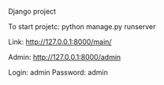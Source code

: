 Django project

To start projetc:
python manage.py runserver

Link: 
http://127.0.0.1:8000/main/

Admin:
http://127.0.0.1:8000/admin

Login: admin
Password: admin

